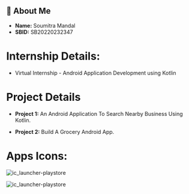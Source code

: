 ## 🚀 About Me

- **Name:** Soumitra Mandal
- **SBID:** SB20220232347

# Internship Details:

- Virtual Internship - Android Application Development using Kotlin

# Project Details

- **Project 1:** An Android Application To Search Nearby Business Using Kotlin.

- **Project 2:** Build A Grocery Android App.

# Apps Icons:

![ic_launcher-playstore](https://user-images.githubusercontent.com/90763881/191561860-d1760c76-2dcc-4d70-88b0-45d37aea8dc0.png)

![ic_launcher-playstore](https://user-images.githubusercontent.com/90763881/191561907-b9f69cfd-dcdb-4cd7-8030-8c452394ca6c.png)
